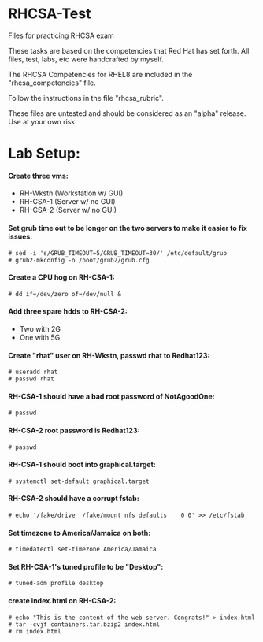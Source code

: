 # RHCSA-Test
Files for practicing RHCSA exam

These tasks are based on the competencies that Red Hat has set forth.
All files, test, labs, etc were handcrafted by myself.

The RHCSA Competencies for RHEL8 are included in the "rhcsa_competencies" file.

Follow the instructions in the file "rhcsa_rubric".


These files are untested and should be considered as an "alpha" release. Use at your own risk.

# Lab Setup:

#### Create three vms:

  - RH-Wkstn (Workstation w/ GUI)
  - RH-CSA-1 (Server w/ no GUI)
  - RH-CSA-2 (Server w/ no GUI)

#### Set grub time out to be longer on the two servers to make it easier to fix issues:
```
# sed -i 's/GRUB_TIMEOUT=5/GRUB_TIMEOUT=30/' /etc/default/grub
# grub2-mkconfig -o /boot/grub2/grub.cfg
```

#### Create a CPU hog on RH-CSA-1:
```
# dd if=/dev/zero of=/dev/null &
```

#### Add three spare hdds to RH-CSA-2:
  - Two with 2G
  - One with 5G

#### Create "rhat" user on RH-Wkstn, passwd rhat to Redhat123:
```
# useradd rhat
# passwd rhat
```
#### RH-CSA-1 should have a bad root password of NotAgoodOne:
```
# passwd
```
#### RH-CSA-2 root password is Redhat123:
```
# passwd
```
#### RH-CSA-1 should boot into graphical.target:
```
# systemctl set-default graphical.target
```

#### RH-CSA-2 should have a corrupt fstab:
```
# echo '/fake/drive  /fake/mount nfs defaults    0 0' >> /etc/fstab
```

#### Set timezone to America/Jamaica on both:
```
# timedatectl set-timezone America/Jamaica
```

#### Set RH-CSA-1's tuned profile to be "Desktop":
```
# tuned-adm profile desktop
```

#### create index.html on RH-CSA-2:
``` 
# echo "This is the content of the web server. Congrats!" > index.html
# tar -cvjf containers.tar.bzip2 index.html
# rm index.html
```
